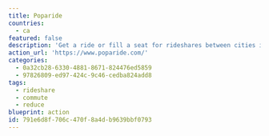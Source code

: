 ```yaml
---
title: Poparide
countries:
  - ca
featured: false
description: 'Get a ride or fill a seat for rideshares between cities in Canada. Having 3 people in the car can be more efficient than some of their big-ass trains and is 1/5th the impact of flying.'
action_url: 'https://www.poparide.com/'
categories:
  - 0a32cb28-6330-4881-8671-824476ed5859
  - 97826809-ed97-424c-9c46-cedba824add8
tags:
  - rideshare
  - commute
  - reduce
blueprint: action
id: 791e6d8f-706c-470f-8a4d-b9639bbf0793
---
```

